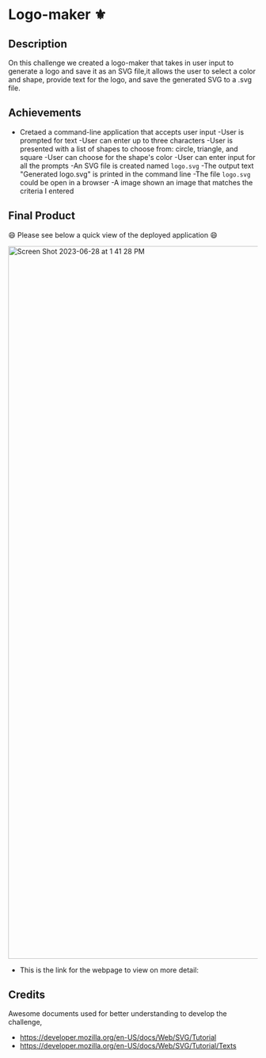 # Logo-maker ⚜️

## Description
On this challenge we created a logo-maker that takes in user input to generate a logo and save it as an SVG file,it allows the user to select a color and shape, provide text for the logo, and save the generated SVG to a .svg file.


## Achievements
- Cretaed a command-line application that accepts user input
-User is prompted for text
-User can enter up to three characters
-User is presented with a list of shapes to choose from: circle, triangle, and square
-User can choose for the shape's color
-User can enter input for all the prompts
-An SVG file is created named `logo.svg`
-The output text "Generated logo.svg" is printed in the command line
-The file `logo.svg` could be open in a browser
-A image shown an image that matches the criteria I entered

## Final Product

 
😄 Please see below a quick view of the deployed application 😄 

<img width="1440" alt="Screen Shot 2023-06-28 at 1 41 28 PM" src="https://github.com/HeiRiv/Logo-maker/assets/128196586/b59b11de-d0da-413b-9980-05570b7613c8">

- This is the link for the webpage to view on more detail: 

## Credits 

Awesome documents used for better understanding to develop the challenge,

- https://developer.mozilla.org/en-US/docs/Web/SVG/Tutorial
- https://developer.mozilla.org/en-US/docs/Web/SVG/Tutorial/Texts
